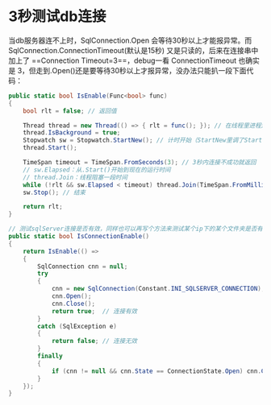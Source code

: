 # 3秒测试db连接

当db服务器连不上时，SqlConnection.Open 会等待30秒以上才能报异常。而 SqlConnection.ConnectionTimeout(默认是15秒) 又是只读的，后来在连接串中加上了 ==Connection Timeout=3==，debug一看 ConnectionTimeout 也确实是 3，但走到.Open()还是要等待30秒以上才报异常，没办法只能扒一段下面代码：

```c#
public static bool IsEnable(Func<bool> func)
{
    bool rlt = false; // 返回值

    Thread thread = new Thread(() => { rlt = func(); }); // 在线程里进程连接测试
    thread.IsBackground = true;
    Stopwatch sw = Stopwatch.StartNew(); // 计时开始（StartNew里调了Start()方法）
    thread.Start();

    TimeSpan timeout = TimeSpan.FromSeconds(3); // 3秒内连接不成功就返回
    // sw.Elapsed：从.Start()开始到现在的运行时间
    // thread.Join：线程阻塞一段时间
    while (!rlt && sw.Elapsed < timeout) thread.Join(TimeSpan.FromMilliseconds(200));
    sw.Stop(); // 结束

    return rlt;
}
```

```c#
// 测试sqlServer连接是否有效，同样也可以再写个方法来测试某个ip下的某个文件夹是否有效，只要重写一下线程里运行的代码就行
public static bool IsConnectionEnable()
{
    return IsEnable(() =>
    {
        SqlConnection cnn = null;
        try
        {
            cnn = new SqlConnection(Constant.INI_SQLSERVER_CONNECTION);
            cnn.Open();
            cnn.Close();
            return true;  // 连接有效
        }
        catch (SqlException e)
        {
            return false; // 连接无效
        }
        finally
        {
            if (cnn != null && cnn.State == ConnectionState.Open) cnn.Close();
        }
    });
}
```

